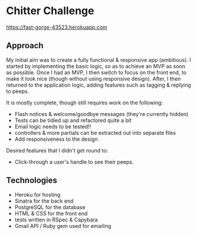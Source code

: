 Chitter Challenge
=================

https://fast-gorge-43523.herokuapp.com

Approach
-------

My initial aim was to create a fully functional & responsive app (ambitious).
I started by implementing the basic logic, so as to achieve an MVP as soon as possible.
Once I had an MVP, I then switch to focus on the front end, to make it look nice (though without using responsive design).
After, I then returned to the application logic, adding features such as tagging & replying to peeps.

It is mostly complete, though still requires work on the following:

* Flash notices & welcome/goodbye messages (they're currently hidden)
* Tests can be tidied up and refactored quite a bit
* Email logic needs to be tested!!
* controllers & more partials can be extracted out into separate files
* Add responsiveness to the design

Desired features that I didn't get round to:

* Click-through a user's handle to see their peeps.

Technologies
-------
* Heroku for hosting
* Sinatra for the back end
* PostgreSQL for the database
* HTML & CSS for the front end
* tests written in RSpec & Capybara
* Gmail API / Ruby gem used for emailing